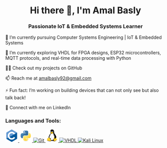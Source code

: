 <h1 align="center">Hi there 👋, I'm Amal Basly</h1> <h3 align="center">Passionate IoT & Embedded Systems Learner</h3>
🔭 I’m currently pursuing Computer Systems Engineering | IoT & Embedded Systems

🌱 I’m currently exploring VHDL for FPGA designs, ESP32 microcontrollers, MQTT protocols, and real-time data processing with Python

👨‍💻 Check out my projects on GitHub

📫 Reach me at amalbasly92@gmail.com

⚡ Fun fact: I’m working on building devices that can not only see but also talk back!

💼 Connect with me on LinkedIn

<h3 align="left">Languages and Tools:</h3> <p align="left"> <a href="https://www.cprogramming.com/" target="_blank" rel="noreferrer"> <img src="https://raw.githubusercontent.com/devicons/devicon/master/icons/c/c-original.svg" alt="C" width="40" height="40"/> </a> <a href="https://www.python.org" target="_blank" rel="noreferrer"> <img src="https://raw.githubusercontent.com/devicons/devicon/master/icons/python/python-original.svg" alt="Python" width="40" height="40"/> </a> <a href="https://git-scm.com/" target="_blank" rel="noreferrer"> <img src="https://www.vectorlogo.zone/logos/git-scm/git-scm-icon.svg" alt="Git" width="40" height="40"/> </a> <a href="https://www.linux.org/" target="_blank" rel="noreferrer"> <img src="https://raw.githubusercontent.com/devicons/devicon/master/icons/linux/linux-original.svg" alt="Linux" width="40" height="40"/> </a> <a href="https://en.wikipedia.org/wiki/VHDL" target="_blank" rel="noreferrer"> <img src="https://upload.wikimedia.org/wikipedia/commons/thumb/7/7e/VHDL_logo.png/600px-VHDL_logo.png" alt="VHDL" width="40" height="40"/> </a> <a href="https://www.kali.org/" target="_blank" rel="noreferrer"> <img src="https://www.kali.org/images/logos/kali-dragon-icon.svg" alt="Kali Linux" width="40" height="40"/> </a> </p>
